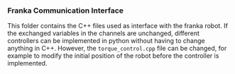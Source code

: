 ### Franka Communication Interface
This folder contains the C++ files used as interface with the franka robot. If the exchanged variables in the channels are unchanged, different controllers can be implemented in python without having to change anything in C++. However, the `torque_control.cpp` file can be changed, for example to modify the initial position of the robot before the controller is implemented.
